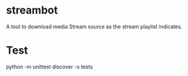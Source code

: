 # streambot
A tool to download media Stream source as the stream playlist indicates.


Test
======
python -m unittest discover -s tests
